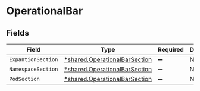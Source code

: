 # OperationalBar


## Fields

| Field                                                                                | Type                                                                                 | Required                                                                             | Description                                                                          |
| ------------------------------------------------------------------------------------ | ------------------------------------------------------------------------------------ | ------------------------------------------------------------------------------------ | ------------------------------------------------------------------------------------ |
| `ExpantionSection`                                                                   | [*shared.OperationalBarSection](../../../pkg/models/shared/operationalbarsection.md) | :heavy_minus_sign:                                                                   | N/A                                                                                  |
| `NamespaceSection`                                                                   | [*shared.OperationalBarSection](../../../pkg/models/shared/operationalbarsection.md) | :heavy_minus_sign:                                                                   | N/A                                                                                  |
| `PodSection`                                                                         | [*shared.OperationalBarSection](../../../pkg/models/shared/operationalbarsection.md) | :heavy_minus_sign:                                                                   | N/A                                                                                  |